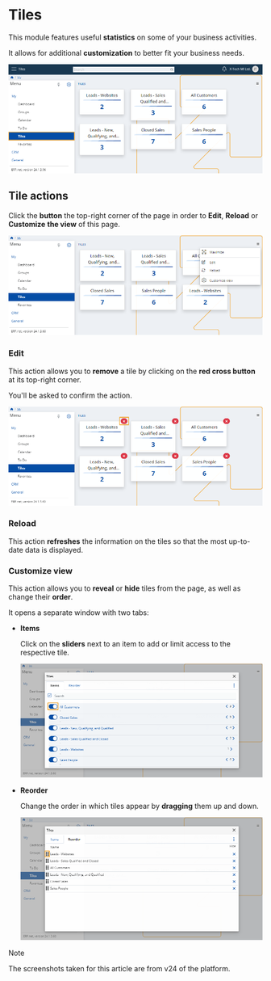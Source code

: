 # Tiles

This module features useful **statistics** on some of your business activities.

It allows for additional **customization** to better fit your business needs. 

![Express](pictures/TTiles_view.png)

## Tile actions

Click the **button** the top-right corner of the page in order to **Edit**, **Reload** or **Customize** **the view** of this page.

![Express](pictures/Tiles_menu.png)

### Edit

This action allows you to **remove** a tile by clicking on the **red cross button** at its top-right corner.

You'll be asked to confirm the action.

![Express](pictures/Tiles_edit.png)

### Reload

This action **refreshes** the information on the tiles so that the most up-to-date data is displayed.

### Customize view

This action allows you to **reveal** or **hide** tiles from the page, as well as change their **order**.

It opens a separate window with two tabs:

* **Items**

  Click on the **sliders** next to an item to add or limit access to the respective tile.

  ![Express](pictures/Tiles_customize_view.png)

* **Reorder**

  Change the order in which tiles appear by **dragging** them up and down.

  ![Express](pictures/Tiles_reorder.png)


> [!NOTE]
> The screenshots taken for this article are from v24 of the platform.

